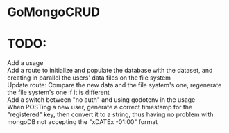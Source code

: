 # GoMongoCRUD
# TODO:
Add a usage  
Add a route to initialize and populate the database with the dataset, and creating in parallel the users' data files on the file system  
Update route: Compare the new data and the file system's one, regenerate the file system's one if it is different  
Add a switch between "no auth" and using godotenv in the usage  
When POSTing a new user, generate a correct timestamp for the "registered" key, then convert it to a string, thus having no problem with mongoDB not accepting the "xDATEx -01:00" format
